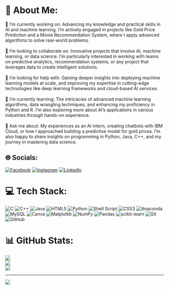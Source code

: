 # 💫 About Me:
🔭 I’m currently working on: Advancing my knowledge and practical skills in AI and machine learning. I’m actively engaged in projects like Gold Price Prediction and a Movie Recommendation System, where I apply advanced algorithms to solve real-world problems.<br><br>👯 I’m looking to collaborate on: Innovative projects that involve AI, machine learning, or data science. I’m particularly interested in working with teams on predictive analytics, recommendation systems, or any project that leverages data to create intelligent solutions.<br><br>🤝 I’m looking for help with: Gaining deeper insights into deploying machine learning models at scale, and improving my expertise in cutting-edge technologies like deep learning frameworks and cloud-based AI services.<br><br>🌱 I’m currently learning: The intricacies of advanced machine learning algorithms, data wrangling techniques, and enhancing my proficiency in Python and R. I’m also exploring more about AI’s applications in various industries through hands-on experience.<br><br>💬 Ask me about: My experiences as an AI intern, creating chatbots with IBM Cloud, or how I approached building a predictive model for gold prices. I’m also happy to share insights on programming in Python, Java, C++, and my journey in mastering data science.


## 🌐 Socials:
[![Facebook](https://img.shields.io/badge/Facebook-%231877F2.svg?logo=Facebook&logoColor=white)](https://facebook.com/HarshuSathe) [![Instagram](https://img.shields.io/badge/Instagram-%23E4405F.svg?logo=Instagram&logoColor=white)](https://instagram.com/harshu.0110) [![LinkedIn](https://img.shields.io/badge/LinkedIn-%230077B5.svg?logo=linkedin&logoColor=white)](https://linkedin.com/in/SatheHarshavardhan) 

# 💻 Tech Stack:
![C](https://img.shields.io/badge/c-%2300599C.svg?style=for-the-badge&logo=c&logoColor=white) ![C++](https://img.shields.io/badge/c++-%2300599C.svg?style=for-the-badge&logo=c%2B%2B&logoColor=white) ![Java](https://img.shields.io/badge/java-%23ED8B00.svg?style=for-the-badge&logo=openjdk&logoColor=white) ![HTML5](https://img.shields.io/badge/html5-%23E34F26.svg?style=for-the-badge&logo=html5&logoColor=white) ![Python](https://img.shields.io/badge/python-3670A0?style=for-the-badge&logo=python&logoColor=ffdd54) ![Shell Script](https://img.shields.io/badge/shell_script-%23121011.svg?style=for-the-badge&logo=gnu-bash&logoColor=white) ![CSS3](https://img.shields.io/badge/css3-%231572B6.svg?style=for-the-badge&logo=css3&logoColor=white) ![Anaconda](https://img.shields.io/badge/Anaconda-%2344A833.svg?style=for-the-badge&logo=anaconda&logoColor=white) ![MySQL](https://img.shields.io/badge/mysql-4479A1.svg?style=for-the-badge&logo=mysql&logoColor=white) ![Canva](https://img.shields.io/badge/Canva-%2300C4CC.svg?style=for-the-badge&logo=Canva&logoColor=white) ![Matplotlib](https://img.shields.io/badge/Matplotlib-%23ffffff.svg?style=for-the-badge&logo=Matplotlib&logoColor=black) ![NumPy](https://img.shields.io/badge/numpy-%23013243.svg?style=for-the-badge&logo=numpy&logoColor=white) ![Pandas](https://img.shields.io/badge/pandas-%23150458.svg?style=for-the-badge&logo=pandas&logoColor=white) ![scikit-learn](https://img.shields.io/badge/scikit--learn-%23F7931E.svg?style=for-the-badge&logo=scikit-learn&logoColor=white) ![Git](https://img.shields.io/badge/git-%23F05033.svg?style=for-the-badge&logo=git&logoColor=white) ![GitHub](https://img.shields.io/badge/github-%23121011.svg?style=for-the-badge&logo=github&logoColor=white)
# 📊 GitHub Stats:
![](https://github-readme-stats.vercel.app/api?username=SatheHarshavardhan&theme=dark&hide_border=false&include_all_commits=false&count_private=false)<br/>
![](https://github-readme-streak-stats.herokuapp.com/?user=SatheHarshavardhan&theme=dark&hide_border=false)<br/>
![](https://github-readme-stats.vercel.app/api/top-langs/?username=SatheHarshavardhan&theme=dark&hide_border=false&include_all_commits=false&count_private=false&layout=compact)

---
[![](https://visitcount.itsvg.in/api?id=SatheHarshavardhan&icon=0&color=0)](https://visitcount.itsvg.in)

<!-- Proudly created with GPRM ( https://gprm.itsvg.in ) -->
